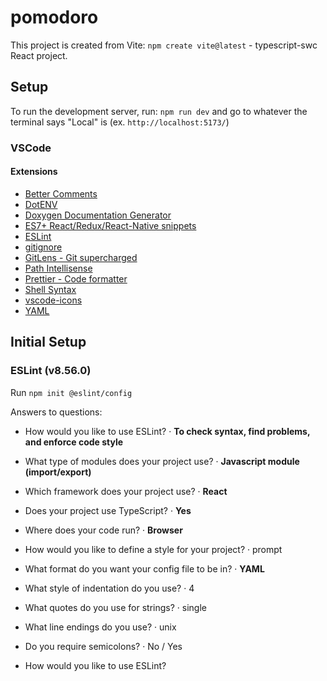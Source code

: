 # pomodoro

This project is created from Vite: `npm create vite@latest` - typescript-swc React project.

## Setup

To run the development server, run: `npm run dev` and go to whatever the terminal says "Local" is (ex. `http://localhost:5173/`)

### VSCode

#### Extensions

- [Better Comments](https://marketplace.visualstudio.com/items?itemName=aaron-bond.better-comments)
- [DotENV](https://marketplace.visualstudio.com/items?itemName=mikestead.dotenv)
- [Doxygen Documentation Generator](https://marketplace.visualstudio.com/items?itemName=cschlosser.doxdocgen)
- [ES7+ React/Redux/React-Native snippets](https://marketplace.visualstudio.com/items?itemName=dsznajder.es7-react-js-snippets)
- [ESLint](https://marketplace.visualstudio.com/items?itemName=dbaeumer.vscode-eslint)
- [gitignore](https://marketplace.visualstudio.com/items?itemName=codezombiech.gitignore)
- [GitLens - Git supercharged](https://marketplace.visualstudio.com/items?itemName=eamodio.gitlens)
- [Path Intellisense](https://marketplace.visualstudio.com/items?itemName=christian-kohler.path-intellisense)
- [Prettier - Code formatter](https://marketplace.visualstudio.com/items?itemName=esbenp.prettier-vscode)
- [Shell Syntax](https://marketplace.visualstudio.com/items?itemName=bmalehorn.shell-syntax)
- [vscode-icons](https://marketplace.visualstudio.com/items?itemName=vscode-icons-team.vscode-icons)
- [YAML](https://marketplace.visualstudio.com/items?itemName=redhat.vscode-yaml)

## Initial Setup

### ESLint (v8.56.0)

Run `npm init @eslint/config`

Answers to questions:

- How would you like to use ESLint? · **To check syntax, find problems, and enforce code style**
- What type of modules does your project use? · **Javascript module (import/export)**
- Which framework does your project use? · **React**
- Does your project use TypeScript? · **Yes**
- Where does your code run? · **Browser**
- How would you like to define a style for your project? · prompt
- What format do you want your config file to be in? · **YAML**
- What style of indentation do you use? · 4
- What quotes do you use for strings? · single
- What line endings do you use? · unix
- Do you require semicolons? · No / Yes

- How would you like to use ESLint?